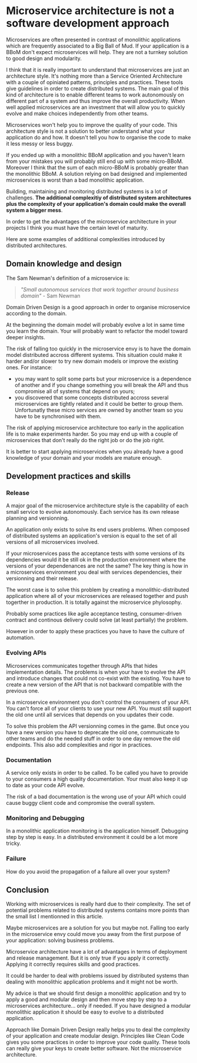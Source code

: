 # Microservice architecture is not a software development approach

Microservices are often presented in contrast of monolithic applications which are frequently associated to a Big Ball of Mud. If your application is a BBoM don't expect microservices will help. They are not a turnkey solution to good design and modularity.

I think that it is really important to understand that microservices are just an architecture style. It's nothing more than a Service Oriented Architecture with a couple of opiniated patterns, principles and practices. These tools give guidelines in order to create distributed systems. The main goal of this kind of architecture is to enable different teams to work autonomously on different part of a system and thus improve the overall productivity. When well applied microservices are an investment that will allow you to quickly evolve and make choices independently from other teams.

Microservices won't help you to improve the quality of your code. This architecture style is not a solution to better understand what your application do and how. It doesn't tell you how to organise the code to make it less messy or less buggy.

If you ended up with a monolithic BBoM application and you haven't learn from your mistakes you will probably still end up with some micro-BBoM. Moreover I think that the sum of each micro-BBoM is probably greater than the monolithic BBoM. 
A solution relying on bad designed and implemented microservices is worst than a bad monolithic application.

Building, maintaining and monitoring distributed systems is a lot of challenges. **The additional complexitiy of distributed system architectures plus the complexity of your application's domain could make the overall system a bigger mess**.

In order to get the advantages of the microservice architecture in your projects I think you must have the certain level of maturity. 

Here are some examples of additional complexities introduced by distributed architectures.

## Domain knowledge and design

The Sam Newman's definition of a microservice is:
> *"Small autonomous services that work together around business domain"* - Sam Newman 

Domain Driven Design is a good approach in order to organise microservice according to the domain.

At the beginning the domain model will probably evolve a lot in same time you learn the domain. Your will probably want to refactor the model toward deeper insights.

The risk of falling too quickly in the microservice envy is to have the domain model distributed accross different systems. This situation could make it harder and/or slower to try new domain models or improve the existing ones. For instance:

* you may want to split some parts but your microservice is a dependence of another and if you change something you will break the API and thus compromise all of systems that depend on yours;
* you discovered that some concepts distributed accross several microservices are tightly related and it could be better to group them. Unfortunatly these micro services are owned by another team so you have to be synchronised with them. 

The risk of applying microservice architecture too early in the application life is to make experiments harder. So you may end up with a couple of microservices that don't really do the right job or do the job right.

It is better to start applying microservices when you already have a good knowledge of your domain and your models are mature enough.

## Development practices and skills

### Release

A major goal of the microservice architecture style is the capability of each small service to evolve autonomously. Each service has its own release planning and versionning.

An application only exists to solve its end users problems. When composed of distributed systems an application's version is equal to the set of all versions of all microservices involved.

If your microservices pass the acceptance tests with some versions of its dependencies would it be still ok in the production environment where the versions of your dependenances are not the same? The key thing is how in a microservices environment you deal with services dependencies, their versionning and their release.

The worst case is to solve this problem by creating a monolithic-distributed application where all of your microservices are released together and push togerther in production. It is totally against the microservice phylosophy.

Probably some practices like agile acceptance testing, consumer-driven contract and continous delivery could solve (at least partially) the problem.

However in order to apply these practices you have to have the culture of automation.

### Evolving APIs

Microservices communicates together through APIs that hides implementation details. The problems is when your have to evolve the API and introduce changes that could not co-exist with the existing. You have to create a new version of the API that is not backward compatible with the previous one.

In a microservice environment you don't control the consumers of your API. You can't force all of your clients to use your new API. You must still support the old one until all services that depends on you updates their code.

To solve this problem the API versionning comes in the game. But once you have a new version you have to deprecate the old one, communicate to other teams and do the needed stuff in order to one day remove the old endpoints. This also add complexities and rigor in practices.

### Documentation

A service only exists in order to be called. To be called you have to provide to your consumers a high quality documentation. Your must also keep it up to date as your code API evolve.

The risk of a bad documentation is the wrong use of your API which could cause buggy client code and compromise the overall system.

### Monitoring and Debugging

In a monolithic application monitoring is the application himself. Debugging step by step is easy. In a distributed environment it could be a lot more tricky.

### Failure

How do you avoid the propagation of a failure all over your system?

## Conclusion

Working with microservices is really hard due to their complexity. The set of potential problems related to distributed systems contains more points than the small list I mentionned in this article.

Maybe microservices are a solution for you but maybe not. Falling too early in the microservice envy could move you away from the first purpose of your application: solving business problems. 

Microservice architecture have a lot of advantages in terms of deployment and release management. But it is only true if you apply it correctly. Applying it correctly requires skills and good practices.

It could be harder to deal with problems issued by distributed systems than dealing with monolithic application problems and it might not be worth.

My advice is that we should first design a monolithic application and try to apply a good and modular design and then move step by step to a microservices architecture... only if needed. If you have designed a modular monolithic application it should be easy to evolve to a distributed application.

Approach like Domain Driven Design really helps you to deal the complexity of your application and create modular design. Principles like Clean Code gives you some practices in order to improve your code quality. These tools can really give your keys to create better software. Not the microservice architecture.
